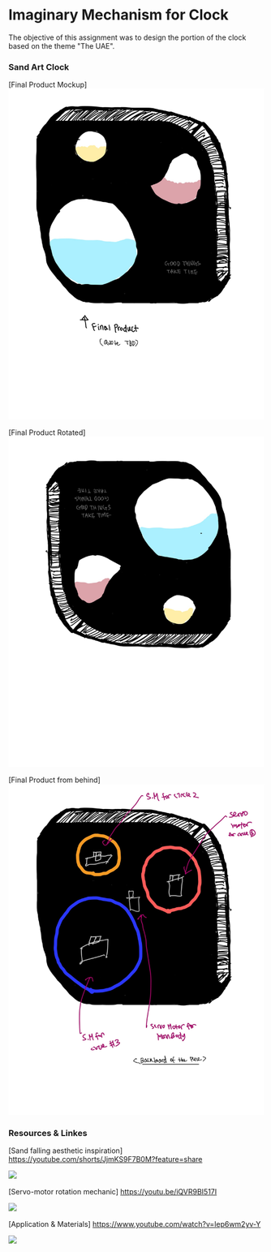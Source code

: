 # Imaginary Mechanism for Clock
The objective of this assignment was to design the portion of the clock based on the theme "The UAE".

### Sand Art Clock
[Final Product Mockup]
<img src="images/sand1.jpg" width="600">

[Final Product Rotated]
<img src="images/sand2.jpg" width="600">

[Final Product from behind]
<img src="images/sand3.jpg" width="600">


### Resources & Linkes
[Sand falling aesthetic inspiration]
https://youtube.com/shorts/JjmKS9F7B0M?feature=share

<img src="images/resource1.jpg" width="400">

[Servo-motor rotation mechanic]
https://youtu.be/iQVR9BI517I

<img src="images/resource2.jpg" width="400">

[Application & Materials]
https://www.youtube.com/watch?v=lep6wm2yv-Y

<img src="images/resource3.jpg" width="400">
